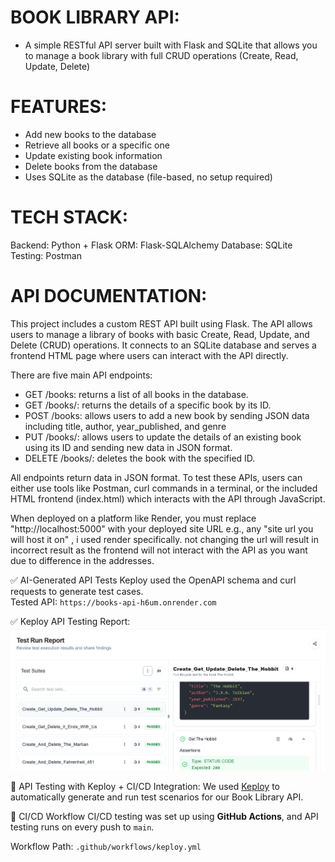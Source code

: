 # BOOK LIBRARY API:

- A simple RESTful API server built with Flask and SQLite that allows you to manage a book library with full CRUD operations (Create, Read, Update, Delete)

# FEATURES:

- Add new books to the database
- Retrieve all books or a specific one
- Update existing book information
- Delete books from the database
- Uses SQLite as the database (file-based, no setup required)

# TECH STACK:

Backend: Python + Flask
ORM: Flask-SQLAlchemy
Database: SQLite
Testing: Postman

# API DOCUMENTATION:

This project includes a custom REST API built using Flask. The API allows users to manage a library of books with basic Create, Read, Update, and Delete (CRUD) operations. It connects to an SQLite database and serves a frontend HTML page where users can interact with the API directly.

There are five main API endpoints:

- GET /books: returns a list of all books in the database.
- GET /books/<id>: returns the details of a specific book by its ID.
- POST /books: allows users to add a new book by sending JSON data including title, author, year_published, and genre
- PUT /books/<id>: allows users to update the details of an existing book using its ID and sending new data in JSON format.
- DELETE /books/<id>: deletes the book with the specified ID.

All endpoints return data in JSON format. To test these APIs, users can either use tools like Postman, curl commands in a terminal, or the included HTML frontend (index.html) which interacts with the API through JavaScript.

When deployed on a platform like Render, you must replace "http://localhost:5000" with your deployed site URL e.g., any "site url you will host it on" , i used render specifically. not changing the url will result in incorrect result as the frontend will not interact with the API as you want due to difference in the addresses.

✅ AI-Generated API Tests
Keploy used the OpenAPI schema and curl requests to generate test cases.  
Tested API: `https://books-api-h6um.onrender.com`

✅ Keploy API Testing Report:
![Test Coverage Screenshot](keploy-test-report.png)

🧪 API Testing with Keploy + CI/CD Integration:
We used [Keploy](https://keploy.io) to automatically generate and run test scenarios for our Book Library API.

🧪 CI/CD Workflow
CI/CD testing was set up using **GitHub Actions**, and API testing runs on every push to `main`.

Workflow Path: `.github/workflows/keploy.yml`
